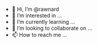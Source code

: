 - 👋 Hi, I’m @rawnard
- 👀 I’m interested in ...
- 🌱 I’m currently learning ...
- 💞️ I’m looking to collaborate on ...
- 📫 How to reach me ...

<!---
rawnard/rawnard is a ✨ special ✨ repository because its `README.md` (this file) appears on your GitHub profile.
You can click the Preview link to take a look at your changes.
---->
